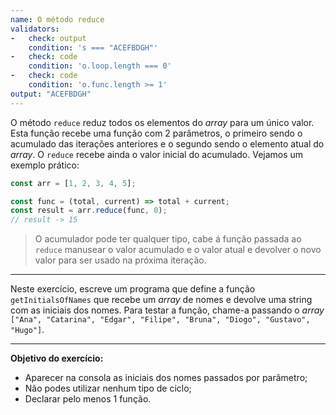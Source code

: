 ```yaml
---
name: O método reduce
validators:
-   check: output
    condition: 's === "ACEFBDGH"'
-   check: code
    condition: 'o.loop.length === 0'
-   check: code
    condition: 'o.func.length >= 1'
output: "ACEFBDGH"
---
```


O método `reduce` reduz todos os elementos do *array* para um único valor. Esta função recebe uma função com 2 parâmetros, o primeiro sendo o acumulado das iterações anteriores e o segundo sendo o elemento atual do *array*. O `reduce` recebe ainda o valor inicial do acumulado. Vejamos um exemplo prático:

```js
const arr = [1, 2, 3, 4, 5];

const func = (total, current) => total + current;
const result = arr.reduce(func, 0);
// result -> 15
```

> O acumulador pode ter qualquer tipo, cabe á função passada ao `reduce` manusear o valor acumulado e o valor atual e devolver o novo valor para ser usado na próxima iteração.

***

Neste exercício, escreve um programa que define a função `getInitialsOfNames` que recebe um *array* de nomes e devolve uma string com as iniciais dos nomes. Para testar a função, chame-a passando o *array* `["Ana", "Catarina", "Edgar", "Filipe", "Bruna", "Diogo", "Gustavo", "Hugo"]`.

***

**Objetivo do exercício:**
- Aparecer na consola as iniciais dos nomes passados por parâmetro;
- Não podes utilizar nenhum tipo de ciclo;
- Declarar pelo menos 1 função.